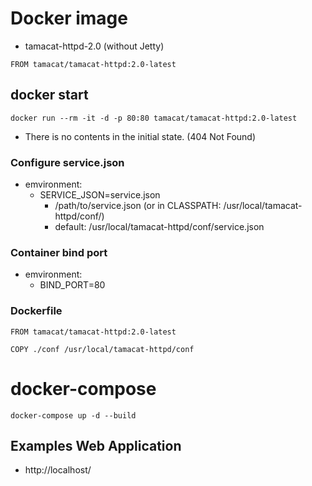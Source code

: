 
# Docker image

* tamacat-httpd-2.0 (without Jetty)
```
FROM tamacat/tamacat-httpd:2.0-latest
```

## docker start
```
docker run --rm -it -d -p 80:80 tamacat/tamacat-httpd:2.0-latest 
```

* There is no contents in the initial state. (404 Not Found)

### Configure service.json
  * emvironment:
    - SERVICE_JSON=service.json
      * /path/to/service.json (or in CLASSPATH: /usr/local/tamacat-httpd/conf/)
      * default: /usr/local/tamacat-httpd/conf/service.json

### Container bind port
  * emvironment:
    - BIND_PORT=80

### Dockerfile
```
FROM tamacat/tamacat-httpd:2.0-latest

COPY ./conf /usr/local/tamacat-httpd/conf
```

# docker-compose
```
docker-compose up -d --build
```

## Examples Web Application
* http://localhost/
